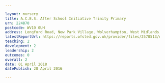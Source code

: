 ```yaml
---

layout: nursery
title: A.C.E.S. After School Initiative Trinity Primary
urn: 224870
postcode: WV10 0UH
address: Longford Road, New Park Village, Wolverhampton, West Midlands, WV10 0UH
latestReportUrl: https://reports.ofsted.gov.uk/provider/files/2570513/urn/224870.pdf
teaching: 2
development: 2
leadership: 2
outcomes: 0
overall: 2
date: 01 April 2018 
datePublish: 28 April 2016

---
```

